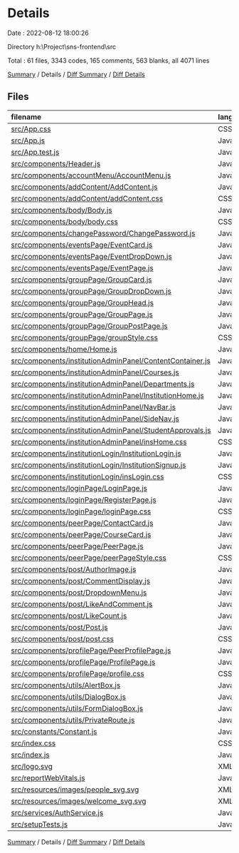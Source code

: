 # Details

Date : 2022-08-12 18:00:26

Directory h:\\Project\\sns-frontend\\src

Total : 61 files,  3343 codes, 165 comments, 563 blanks, all 4071 lines

[Summary](results.md) / Details / [Diff Summary](diff.md) / [Diff Details](diff-details.md)

## Files
| filename | language | code | comment | blank | total |
| :--- | :--- | ---: | ---: | ---: | ---: |
| [src/App.css](/src/App.css) | CSS | 37 | 0 | 6 | 43 |
| [src/App.js](/src/App.js) | JavaScript | 45 | 0 | 11 | 56 |
| [src/App.test.js](/src/App.test.js) | JavaScript | 7 | 0 | 2 | 9 |
| [src/components/Header.js](/src/components/Header.js) | JavaScript | 32 | 0 | 2 | 34 |
| [src/components/accountMenu/AccountMenu.js](/src/components/accountMenu/AccountMenu.js) | JavaScript | 103 | 0 | 15 | 118 |
| [src/components/addContent/AddContent.js](/src/components/addContent/AddContent.js) | JavaScript | 59 | 12 | 11 | 82 |
| [src/components/addContent/addContent.css](/src/components/addContent/addContent.css) | CSS | 33 | 0 | 10 | 43 |
| [src/components/body/Body.js](/src/components/body/Body.js) | JavaScript | 125 | 0 | 18 | 143 |
| [src/components/body/body.css](/src/components/body/body.css) | CSS | 7 | 1 | 0 | 8 |
| [src/components/changePassword/ChangePassword.js](/src/components/changePassword/ChangePassword.js) | JavaScript | 80 | 0 | 16 | 96 |
| [src/components/eventsPage/EventCard.js](/src/components/eventsPage/EventCard.js) | JavaScript | 59 | 0 | 9 | 68 |
| [src/components/eventsPage/EventDropDown.js](/src/components/eventsPage/EventDropDown.js) | JavaScript | 76 | 0 | 9 | 85 |
| [src/components/eventsPage/EventPage.js](/src/components/eventsPage/EventPage.js) | JavaScript | 248 | 34 | 27 | 309 |
| [src/components/groupPage/GroupCard.js](/src/components/groupPage/GroupCard.js) | JavaScript | 49 | 0 | 9 | 58 |
| [src/components/groupPage/GroupDropDown.js](/src/components/groupPage/GroupDropDown.js) | JavaScript | 76 | 0 | 9 | 85 |
| [src/components/groupPage/GroupHead.js](/src/components/groupPage/GroupHead.js) | JavaScript | 34 | 0 | 5 | 39 |
| [src/components/groupPage/GroupPage.js](/src/components/groupPage/GroupPage.js) | JavaScript | 317 | 28 | 43 | 388 |
| [src/components/groupPage/GroupPostPage.js](/src/components/groupPage/GroupPostPage.js) | JavaScript | 10 | 0 | 5 | 15 |
| [src/components/groupPage/groupStyle.css](/src/components/groupPage/groupStyle.css) | CSS | 8 | 0 | 0 | 8 |
| [src/components/home/Home.js](/src/components/home/Home.js) | JavaScript | 29 | 0 | 7 | 36 |
| [src/components/institutionAdminPanel/ContentContainer.js](/src/components/institutionAdminPanel/ContentContainer.js) | JavaScript | 13 | 0 | 5 | 18 |
| [src/components/institutionAdminPanel/Courses.js](/src/components/institutionAdminPanel/Courses.js) | JavaScript | 166 | 1 | 21 | 188 |
| [src/components/institutionAdminPanel/Departments.js](/src/components/institutionAdminPanel/Departments.js) | JavaScript | 200 | 0 | 23 | 223 |
| [src/components/institutionAdminPanel/InstitutionHome.js](/src/components/institutionAdminPanel/InstitutionHome.js) | JavaScript | 35 | 1 | 6 | 42 |
| [src/components/institutionAdminPanel/NavBar.js](/src/components/institutionAdminPanel/NavBar.js) | JavaScript | 31 | 0 | 5 | 36 |
| [src/components/institutionAdminPanel/SideNav.js](/src/components/institutionAdminPanel/SideNav.js) | JavaScript | 24 | 0 | 3 | 27 |
| [src/components/institutionAdminPanel/StudentApprovals.js](/src/components/institutionAdminPanel/StudentApprovals.js) | JavaScript | 8 | 0 | 2 | 10 |
| [src/components/institutionAdminPanel/insHome.css](/src/components/institutionAdminPanel/insHome.css) | CSS | 11 | 0 | 2 | 13 |
| [src/components/institutionLogin/InstitutionLogin.js](/src/components/institutionLogin/InstitutionLogin.js) | JavaScript | 78 | 0 | 16 | 94 |
| [src/components/institutionLogin/InstitutionSignup.js](/src/components/institutionLogin/InstitutionSignup.js) | JavaScript | 90 | 0 | 19 | 109 |
| [src/components/institutionLogin/insLogin.css](/src/components/institutionLogin/insLogin.css) | CSS | 17 | 0 | 9 | 26 |
| [src/components/loginPage/LoginPage.js](/src/components/loginPage/LoginPage.js) | JavaScript | 93 | 3 | 15 | 111 |
| [src/components/loginPage/RegisterPage.js](/src/components/loginPage/RegisterPage.js) | JavaScript | 248 | 0 | 40 | 288 |
| [src/components/loginPage/loginPage.css](/src/components/loginPage/loginPage.css) | CSS | 140 | 2 | 28 | 170 |
| [src/components/peerPage/ContactCard.js](/src/components/peerPage/ContactCard.js) | JavaScript | 30 | 0 | 5 | 35 |
| [src/components/peerPage/CourseCard.js](/src/components/peerPage/CourseCard.js) | JavaScript | 20 | 0 | 3 | 23 |
| [src/components/peerPage/PeerPage.js](/src/components/peerPage/PeerPage.js) | JavaScript | 44 | 0 | 6 | 50 |
| [src/components/peerPage/peerPageStyle.css](/src/components/peerPage/peerPageStyle.css) | CSS | 6 | 0 | 0 | 6 |
| [src/components/post/AuthorImage.js](/src/components/post/AuthorImage.js) | JavaScript | 41 | 0 | 10 | 51 |
| [src/components/post/CommentDisplay.js](/src/components/post/CommentDisplay.js) | JavaScript | 14 | 0 | 4 | 18 |
| [src/components/post/DropdownMenu.js](/src/components/post/DropdownMenu.js) | JavaScript | 76 | 0 | 9 | 85 |
| [src/components/post/LikeAndComment.js](/src/components/post/LikeAndComment.js) | JavaScript | 35 | 0 | 7 | 42 |
| [src/components/post/LikeCount.js](/src/components/post/LikeCount.js) | JavaScript | 16 | 0 | 4 | 20 |
| [src/components/post/Post.js](/src/components/post/Post.js) | JavaScript | 55 | 0 | 8 | 63 |
| [src/components/post/post.css](/src/components/post/post.css) | CSS | 54 | 0 | 13 | 67 |
| [src/components/profilePage/PeerProfilePage.js](/src/components/profilePage/PeerProfilePage.js) | JavaScript | 9 | 0 | 5 | 14 |
| [src/components/profilePage/ProfilePage.js](/src/components/profilePage/ProfilePage.js) | JavaScript | 150 | 73 | 25 | 248 |
| [src/components/profilePage/profile.css](/src/components/profilePage/profile.css) | CSS | 31 | 0 | 7 | 38 |
| [src/components/utils/AlertBox.js](/src/components/utils/AlertBox.js) | JavaScript | 9 | 0 | 3 | 12 |
| [src/components/utils/DialogBox.js](/src/components/utils/DialogBox.js) | JavaScript | 46 | 1 | 10 | 57 |
| [src/components/utils/FormDialogBox.js](/src/components/utils/FormDialogBox.js) | JavaScript | 24 | 0 | 8 | 32 |
| [src/components/utils/PrivateRoute.js](/src/components/utils/PrivateRoute.js) | JavaScript | 8 | 0 | 3 | 11 |
| [src/constants/Constant.js](/src/constants/Constant.js) | JavaScript | 6 | 0 | 4 | 10 |
| [src/index.css](/src/index.css) | CSS | 12 | 0 | 2 | 14 |
| [src/index.js](/src/index.js) | JavaScript | 16 | 5 | 4 | 25 |
| [src/logo.svg](/src/logo.svg) | XML | 1 | 0 | 0 | 1 |
| [src/reportWebVitals.js](/src/reportWebVitals.js) | JavaScript | 12 | 0 | 2 | 14 |
| [src/resources/images/people_svg.svg](/src/resources/images/people_svg.svg) | XML | 1 | 0 | 0 | 1 |
| [src/resources/images/welcome_svg.svg](/src/resources/images/welcome_svg.svg) | XML | 1 | 0 | 0 | 1 |
| [src/services/AuthService.js](/src/services/AuthService.js) | JavaScript | 37 | 0 | 12 | 49 |
| [src/setupTests.js](/src/setupTests.js) | JavaScript | 1 | 4 | 1 | 6 |

[Summary](results.md) / Details / [Diff Summary](diff.md) / [Diff Details](diff-details.md)